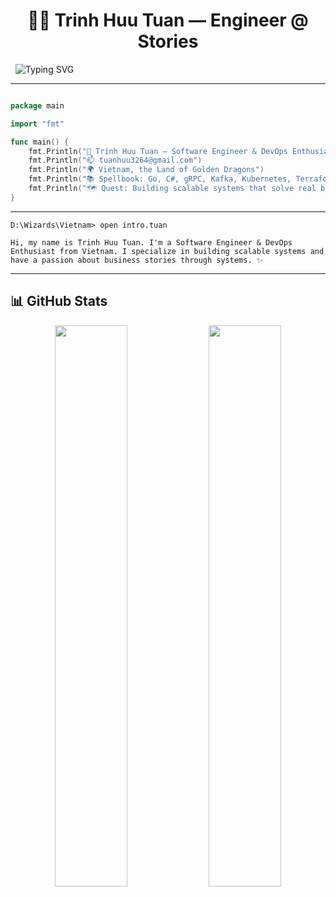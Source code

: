 <h1 align="center">🧙‍♂️ Trinh Huu Tuan — Engineer @ Stories</h1>

<p align="center">

&nbsp; <img src="https://readme-typing-svg.demolab.com?font=Fira+Code\&pause=1000\&center=true\&width=435\&lines=Crafting+clean+code+%26+cloud-native;Systems+Builder+%26+Business+Stories;DevOps+is+an+engineering+mindset!" alt="Typing SVG" />

</p>



---



```go

package main

import "fmt"

func main() {
	fmt.Println("🧙 Trinh Huu Tuan – Software Engineer & DevOps Enthusiast")
	fmt.Println("📫 tuanhuu3264@gmail.com")
	fmt.Println("🌍 Vietnam, the Land of Golden Dragons")
	fmt.Println("📚 Spellbook: Go, C#, gRPC, Kafka, Kubernetes, Terraform, CI/CD")
	fmt.Println("🗺️ Quest: Building scalable systems that solve real business problems.")
}
```



---

<pre><code>D:\Wizards\Vietnam> open intro.tuan

Hi, my name is Trinh Huu Tuan. I'm a Software Engineer & DevOps Enthusiast from Vietnam. I specialize in building scalable systems and have a passion about business stories through systems. ✨ </code></pre>



---



## 📊 GitHub Stats

<p align="center"> <img src="https://github-readme-stats.vercel.app/api?username=tuanhuu3264&show_icons=true&theme=radical" width="48%" /> <img src="https://github-readme-activity-graph.vercel.app/graph?username=tuanhuu3264&theme=react-dark&hide_border=true&area=true" width="48%" /> </p>




